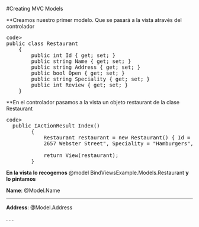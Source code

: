 #Creating MVC Models

**Creamos nuestro primer modelo. Que se pasará a la vista através del controlador

<pre>code>
public class Restaurant
    {
        public int Id { get; set; }
        public string Name { get; set; }
        public string Address { get; set; }
        public bool Open { get; set; }
        public string Speciality { get; set; }
        public int Review { get; set; }
    }
</code></pre>
 **En el controlador pasamos a la vista un objeto restaurant de la clase Restaurant
 
 <pre>code>
  public IActionResult Index()
        {
            Restaurant restaurant = new Restaurant() { Id = 1, Name = "My Kitchen 1", Address = "New Brunswick, 
            2657 Webster Street", Speciality = "Hamburgers", Open = true,       Review = 4 };
            
            return View(restaurant);
        }
</code></pre>

**En la vista lo recogemos**
@model BindViewsExample.Models.Restaurant
**y lo pintamos**
<p><b>Name</b>: @Model.Name</p>
<hr />
<p><b>Address</b>: @Model.Address</p>
.
.
.
